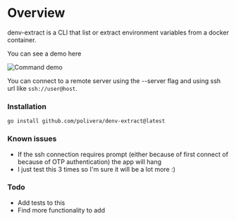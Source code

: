 

# Overview

denv-extract is a CLI that list or extract environment variables from a docker container.

You can see a demo here

![Command demo](https://raw.githubusercontent.com/polivera/denv-extract/102e0204bb3857007fb80bd733d398c754692408/command-demo.gif)

You can connect to a remote server using the --server flag and using ssh url like ```ssh://user@host```.

### Installation
```
go install github.com/polivera/denv-extract@latest 
```

### Known issues
* If the ssh connection requires prompt (either because of first connect of because of OTP authentication) the app will hang
* I just test this 3 times so I'm sure it will be a lot more :)

### Todo
* Add tests to this
* Find more functionality to add